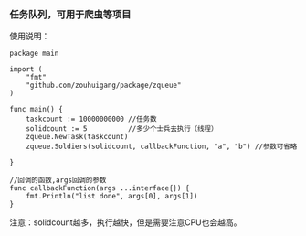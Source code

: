 ### 任务队列，可用于爬虫等项目


使用说明：

	package main
	
	import (
		"fmt"
		"github.com/zouhuigang/package/zqueue"
	)
	
	func main() {
		taskcount := 10000000000 //任务数
		solidcount := 5          //多少个士兵去执行（线程）
		zqueue.NewTask(taskcount)
		zqueue.Soldiers(solidcount, callbackFunction, "a", "b") //参数可省略
	
	}
	
	//回调的函数,args回调的参数
	func callbackFunction(args ...interface{}) {
		fmt.Println("list done", args[0], args[1])
	}

注意：solidcount越多，执行越快，但是需要注意CPU也会越高。
